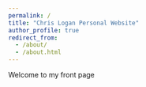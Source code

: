 ```yaml
---
permalink: /
title: "Chris Logan Personal Website"
author_profile: true
redirect_from: 
  - /about/
  - /about.html
---
```


Welcome to my front page
